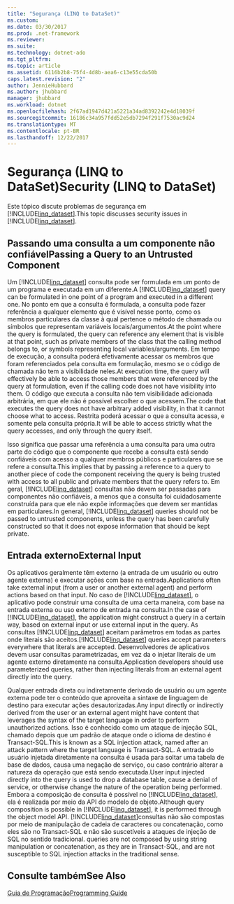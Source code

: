 ```yaml
---
title: "Segurança (LINQ to DataSet)"
ms.custom: 
ms.date: 03/30/2017
ms.prod: .net-framework
ms.reviewer: 
ms.suite: 
ms.technology: dotnet-ado
ms.tgt_pltfrm: 
ms.topic: article
ms.assetid: 6116b2b8-75f4-4d8b-aea6-c13e55cda50b
caps.latest.revision: "2"
author: JennieHubbard
ms.author: jhubbard
manager: jhubbard
ms.workload: dotnet
ms.openlocfilehash: 2f67ad1947d421a5221a34ad8392242e4d18039f
ms.sourcegitcommit: 16186c34a957fdd52e5db7294f291f7530ac9d24
ms.translationtype: MT
ms.contentlocale: pt-BR
ms.lasthandoff: 12/22/2017
---
```

# <a name="security-linq-to-dataset"></a><span data-ttu-id="a8c88-102">Segurança (LINQ to DataSet)</span><span class="sxs-lookup"><span data-stu-id="a8c88-102">Security (LINQ to DataSet)</span></span>
<span data-ttu-id="a8c88-103">Este tópico discute problemas de segurança em [!INCLUDE[linq_dataset](../../../../includes/linq-dataset-md.md)].</span><span class="sxs-lookup"><span data-stu-id="a8c88-103">This topic discusses security issues in [!INCLUDE[linq_dataset](../../../../includes/linq-dataset-md.md)].</span></span>  
  
## <a name="passing-a-query-to-an-untrusted-component"></a><span data-ttu-id="a8c88-104">Passando uma consulta a um componente não confiável</span><span class="sxs-lookup"><span data-stu-id="a8c88-104">Passing a Query to an Untrusted Component</span></span>  
 <span data-ttu-id="a8c88-105">Um [!INCLUDE[linq_dataset](../../../../includes/linq-dataset-md.md)] consulta pode ser formulada em um ponto de um programa e executada em um diferente.</span><span class="sxs-lookup"><span data-stu-id="a8c88-105">A [!INCLUDE[linq_dataset](../../../../includes/linq-dataset-md.md)] query can be formulated in one point of a program and executed in a different one.</span></span> <span data-ttu-id="a8c88-106">No ponto em que a consulta é formulada, a consulta pode fazer referência a qualquer elemento que é visível nesse ponto, como os membros particulares da classe à qual pertence o método de chamada ou símbolos que representam variáveis locais/argumentos.</span><span class="sxs-lookup"><span data-stu-id="a8c88-106">At the point where the query is formulated, the query can reference any element that is visible at that point, such as private members of the class that the calling method belongs to, or symbols representing local variables/arguments.</span></span> <span data-ttu-id="a8c88-107">Em tempo de execução, a consulta poderá efetivamente acessar os membros que foram referenciados pela consulta em formulação, mesmo se o código de chamada não tem a visibilidade neles.</span><span class="sxs-lookup"><span data-stu-id="a8c88-107">At execution time, the query will effectively be able to access those members that were referenced by the query at formulation, even if the calling code does not have visibility into them.</span></span> <span data-ttu-id="a8c88-108">O código que executa a consulta não tem visibilidade adicionada arbitrária, em que ele não é possível escolher o que acessem.</span><span class="sxs-lookup"><span data-stu-id="a8c88-108">The code that executes the query does not have arbitrary added visibility, in that it cannot choose what to access.</span></span> <span data-ttu-id="a8c88-109">Restrita poderá acessar o que a consulta acessa, e somente pela consulta própria.</span><span class="sxs-lookup"><span data-stu-id="a8c88-109">It will be able to access strictly what the query accesses, and only through the query itself.</span></span>  
  
 <span data-ttu-id="a8c88-110">Isso significa que passar uma referência a uma consulta para uma outra parte do código que o componente que recebe a consulta está sendo confiáveis com acesso a qualquer membros públicos e particulares que se refere a consulta.</span><span class="sxs-lookup"><span data-stu-id="a8c88-110">This implies that by passing a reference to a query to another piece of code the component receiving the query is being trusted with access to all public and private members that the query refers to.</span></span> <span data-ttu-id="a8c88-111">Em geral, [!INCLUDE[linq_dataset](../../../../includes/linq-dataset-md.md)] consultas não devem ser passadas para componentes não confiáveis, a menos que a consulta foi cuidadosamente construída para que ele não expõe informações que devem ser mantidas em particulares.</span><span class="sxs-lookup"><span data-stu-id="a8c88-111">In general, [!INCLUDE[linq_dataset](../../../../includes/linq-dataset-md.md)] queries should not be passed to untrusted components, unless the query has been carefully constructed so that it does not expose information that should be kept private.</span></span>  
  
## <a name="external-input"></a><span data-ttu-id="a8c88-112">Entrada externo</span><span class="sxs-lookup"><span data-stu-id="a8c88-112">External Input</span></span>  
 <span data-ttu-id="a8c88-113">Os aplicativos geralmente têm externo (a entrada de um usuário ou outro agente externa) e executar ações com base na entrada.</span><span class="sxs-lookup"><span data-stu-id="a8c88-113">Applications often take external input (from a user or another external agent) and perform actions based on that input.</span></span>  <span data-ttu-id="a8c88-114">No caso de [!INCLUDE[linq_dataset](../../../../includes/linq-dataset-md.md)], o aplicativo pode construir uma consulta de uma certa maneira, com base na entrada externa ou uso externo de entrada na consulta.</span><span class="sxs-lookup"><span data-stu-id="a8c88-114">In the case of [!INCLUDE[linq_dataset](../../../../includes/linq-dataset-md.md)], the application might construct a query in a certain way, based on external input or use external input in the query.</span></span> <span data-ttu-id="a8c88-115">As consultas [!INCLUDE[linq_dataset](../../../../includes/linq-dataset-md.md)] aceitam parâmetros em todas as partes onde literais são aceitos.</span><span class="sxs-lookup"><span data-stu-id="a8c88-115">[!INCLUDE[linq_dataset](../../../../includes/linq-dataset-md.md)] queries accept parameters everywhere that literals are accepted.</span></span> <span data-ttu-id="a8c88-116">Desenvolvedores de aplicativos devem usar consultas parametrizadas, em vez da o injetar literais de um agente externo diretamente na consulta.</span><span class="sxs-lookup"><span data-stu-id="a8c88-116">Application developers should use parameterized queries, rather than injecting literals from an external agent directly into the query.</span></span>  
  
 <span data-ttu-id="a8c88-117">Qualquer entrada direta ou indiretamente derivado de usuário ou um agente externa pode ter o conteúdo que aproveita a sintaxe de linguagem de destino para executar ações desautorizadas.</span><span class="sxs-lookup"><span data-stu-id="a8c88-117">Any input directly or indirectly derived from the user or an external agent might have content that leverages the syntax of the target language in order to perform unauthorized actions.</span></span> <span data-ttu-id="a8c88-118">Isso é conhecido como um ataque de injeção SQL, chamado depois que um padrão de ataque onde o idioma de destino é Transact-SQL.</span><span class="sxs-lookup"><span data-stu-id="a8c88-118">This is known as a SQL injection attack, named after an attack pattern where the target language is Transact-SQL.</span></span> <span data-ttu-id="a8c88-119">A entrada do usuário injetada diretamente na consulta é usada para soltar uma tabela de base de dados, causa uma negação de serviço, ou caso contrário alterar a natureza da operação que está sendo executada.</span><span class="sxs-lookup"><span data-stu-id="a8c88-119">User input injected directly into the query is used to drop a database table, cause a denial of service, or otherwise change the nature of the operation being performed.</span></span> <span data-ttu-id="a8c88-120">Embora a composição de consulta é possível no [!INCLUDE[linq_dataset](../../../../includes/linq-dataset-md.md)], ela é realizada por meio da API do modelo de objeto.</span><span class="sxs-lookup"><span data-stu-id="a8c88-120">Although query composition is possible in [!INCLUDE[linq_dataset](../../../../includes/linq-dataset-md.md)], it is performed through the object model API.</span></span> [!INCLUDE[linq_dataset](../../../../includes/linq-dataset-md.md)]<span data-ttu-id="a8c88-121">consultas não são compostas por meio de manipulação de cadeia de caracteres ou concatenação, como eles são no Transact-SQL e não são suscetíveis a ataques de injeção de SQL no sentido tradicional.</span><span class="sxs-lookup"><span data-stu-id="a8c88-121"> queries are not composed by using string manipulation or concatenation, as they are in Transact-SQL, and are not susceptible to SQL injection attacks in the traditional sense.</span></span>  
  
## <a name="see-also"></a><span data-ttu-id="a8c88-122">Consulte também</span><span class="sxs-lookup"><span data-stu-id="a8c88-122">See Also</span></span>  
 [<span data-ttu-id="a8c88-123">Guia de Programação</span><span class="sxs-lookup"><span data-stu-id="a8c88-123">Programming Guide</span></span>](../../../../docs/framework/data/adonet/programming-guide-linq-to-dataset.md)
